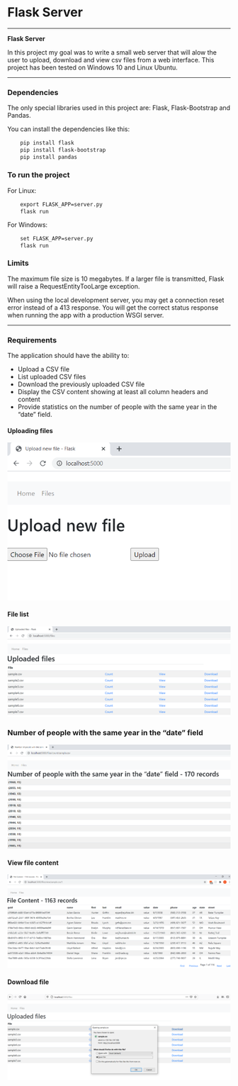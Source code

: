 # **Flask Server** 

---

**Flask Server**

In this project my goal was to write a small web server that will alow the user to upload, download and view csv files from a web interface. This project has been tested on Windows 10 and Linux Ubuntu.

---
### Dependencies
The only special libraries used in this project are: Flask,  Flask-Bootstrap and Pandas.

You can install the dependencies like this:
```
	pip install flask
	pip install flask-bootstrap
	pip install pandas
```
### To run the project
For Linux:
```
	export FLASK_APP=server.py
	flask run
```
For Windows:
```
	set FLASK_APP=server.py
	flask run
```

### Limits
The maximum file size is 10 megabytes. If a larger file is transmitted, Flask will raise a RequestEntityTooLarge exception.

When using the local development server, you may get a connection reset error instead of a 413 response. You will get the correct status response when running the app with a production WSGI server.

---
### Requirements

The application should have the ability to:
- Upload a CSV file
- List uploaded CSV files
- Download the previously uploaded CSV file
- Display the CSV content showing at least all column headers and content
- Provide statistics on the number of people with the same year in the “date” field.

#### Uploading files
![alternate text](images/upload.png "Uploading file")

#### File list
![alternate text](images/file_list.png "File list")

### Number of people with the same year in the “date” field
![alternate text](images/count.png "Counting members with same year")

#### View file content
![alternate text](images/view.png "Viewing file content")

#### Download file
![alternate text](images/download.png "Downloading file")


